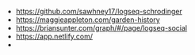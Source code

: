 - https://github.com/sawhney17/logseq-schrodinger
- https://maggieappleton.com/garden-history
- https://briansunter.com/graph/#/page/logseq-social
- https://app.netlify.com/
-